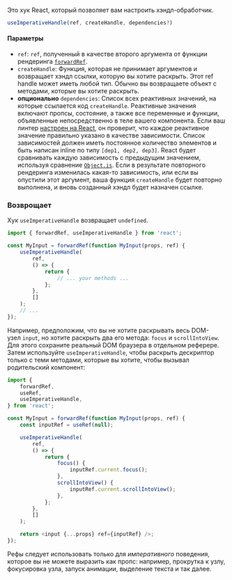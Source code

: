 Это хук React, который позволяет вам настроить хэндл-обработчик.

```js
useImperativeHandle(ref, createHandle, dependencies?)
```

#### Параметры

- `ref`: `ref`, полученный в качестве второго аргумента от функции рендеринга [`forwardRef`](https://reactdev.ru/reference/react/forwardRef/#render-function).
- `createHandle`: Функция, которая не принимает аргументов и возвращает хэндл ссылки, которую вы хотите раскрыть. Этот ref handle может иметь любой тип. Обычно вы возвращаете объект с методами, которые вы хотите раскрыть.
- **опционально** `dependencies`: Список всех реактивных значений, на которые ссылается код `createHandle`. Реактивные значения включают пропсы, состояние, а также все переменные и функции, объявленные непосредственно в теле вашего компонента. Если ваш линтер [настроен на React](https://reactdev.ru/learn/editor-setup/#linting), он проверит, что каждое реактивное значение правильно указано в качестве зависимости. Список зависимостей должен иметь постоянное количество элементов и быть написан inline по типу `[dep1, dep2, dep3]`. React будет сравнивать каждую зависимость с предыдущим значением, используя сравнение [`Object.is`](https://developer.mozilla.org/docs/Web/JavaScript/Reference/Global_Objects/Object/is). Если в результате повторного рендеринга изменилась какая-то зависимость, или если вы опустили этот аргумент, ваша функция `createHandle` будет повторно выполнена, и вновь созданный хэндл будет назначен ссылке.

### Возврощает

Хук `useImperativeHandle` возвращает `undefined`.

```js
import { forwardRef, useImperativeHandle } from 'react';

const MyInput = forwardRef(function MyInput(props, ref) {
    useImperativeHandle(
        ref,
        () => {
            return {
                // ... your methods ...
            };
        },
        []
    );
    // ...
});
```

Например, предположим, что вы не хотите раскрывать весь DOM-узел `input`, но хотите раскрыть два его метода: `focus` и `scrollIntoView`. Для этого сохраните реальный DOM браузера в отдельном реферере. Затем используйте `useImperativeHandle`, чтобы раскрыть дескриптор только с теми методами, которые вы хотите, чтобы вызывал родительский компонент:

```js
import {
    forwardRef,
    useRef,
    useImperativeHandle,
} from 'react';

const MyInput = forwardRef(function MyInput(props, ref) {
    const inputRef = useRef(null);

    useImperativeHandle(
        ref,
        () => {
            return {
                focus() {
                    inputRef.current.focus();
                },
                scrollIntoView() {
                    inputRef.current.scrollIntoView();
                },
            };
        },
        []
    );

    return <input {...props} ref={inputRef} />;
});
```

Рефы следует использовать только для _императивного_ поведения, которое вы не можете выразить как пропс: например, прокрутка к узлу, фокусировка узла, запуск анимации, выделение текста и так далее.